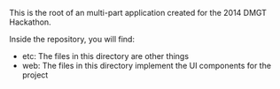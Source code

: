 This is the root of an multi-part application created for the 2014 DMGT Hackathon.


Inside the repository, you will find:
* etc: The files in this directory are other things
* web: The files in this directory implement the UI components for the project

